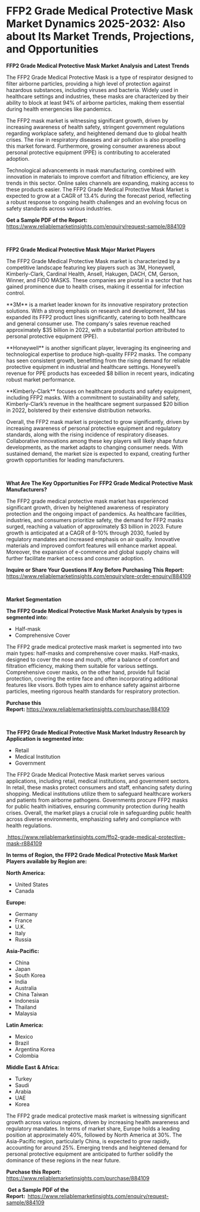 <p><h1>FFP2 Grade Medical Protective Mask Market Dynamics 2025-2032: Also about Its Market Trends, Projections, and Opportunities</h1></p><p><strong>FFP2 Grade Medical Protective Mask Market Analysis and Latest Trends</strong></p>
<p><p>The FFP2 Grade Medical Protective Mask is a type of respirator designed to filter airborne particles, providing a high level of protection against hazardous substances, including viruses and bacteria. Widely used in healthcare settings and industries, these masks are characterized by their ability to block at least 94% of airborne particles, making them essential during health emergencies like pandemics.</p><p>The FFP2 mask market is witnessing significant growth, driven by increasing awareness of health safety, stringent government regulations regarding workplace safety, and heightened demand due to global health crises. The rise in respiratory diseases and air pollution is also propelling this market forward. Furthermore, growing consumer awareness about personal protective equipment (PPE) is contributing to accelerated adoption.</p><p>Technological advancements in mask manufacturing, combined with innovation in materials to improve comfort and filtration efficiency, are key trends in this sector. Online sales channels are expanding, making access to these products easier. The FFP2 Grade Medical Protective Mask Market is expected to grow at a CAGR of 13.4% during the forecast period, reflecting a robust response to ongoing health challenges and an evolving focus on safety standards across various industries.</p></p>
<p><strong>Get a Sample PDF of the Report:&nbsp;</strong> <a href="https://www.reliablemarketinsights.com/enquiry/request-sample/884109?utm_campaign=3560&utm_medium=2&utm_source=Github&utm_content=ia&utm_term=14042025&utm_id=ffp2-grade-medical-protective-mask">https://www.reliablemarketinsights.com/enquiry/request-sample/884109</a></p>
<p>&nbsp;</p>
<p><strong>FFP2 Grade Medical Protective Mask Major Market Players</strong></p>
<p><p>The FFP2 Grade Medical Protective Mask market is characterized by a competitive landscape featuring key players such as 3M, Honeywell, Kimberly-Clark, Cardinal Health, Ansell, Hakugen, DACH, CM, Gerson, Winner, and FIDO MASKS. These companies are pivotal in a sector that has gained prominence due to health crises, making it essential for infection control.</p><p>**3M** is a market leader known for its innovative respiratory protection solutions. With a strong emphasis on research and development, 3M has expanded its FFP2 product lines significantly, catering to both healthcare and general consumer use. The company's sales revenue reached approximately $35 billion in 2022, with a substantial portion attributed to personal protective equipment (PPE).</p><p>**Honeywell** is another significant player, leveraging its engineering and technological expertise to produce high-quality FFP2 masks. The company has seen consistent growth, benefitting from the rising demand for reliable protective equipment in industrial and healthcare settings. Honeywell’s revenue for PPE products has exceeded $8 billion in recent years, indicating robust market performance.</p><p>**Kimberly-Clark** focuses on healthcare products and safety equipment, including FFP2 masks. With a commitment to sustainability and safety, Kimberly-Clark’s revenue in the healthcare segment surpassed $20 billion in 2022, bolstered by their extensive distribution networks.</p><p>Overall, the FFP2 mask market is projected to grow significantly, driven by increasing awareness of personal protective equipment and regulatory standards, along with the rising incidence of respiratory diseases. Collaborative innovations among these key players will likely shape future developments, as the market adapts to changing consumer needs. With sustained demand, the market size is expected to expand, creating further growth opportunities for leading manufacturers.</p></p>
<p>&nbsp;</p>
<p><strong>What Are The Key Opportunities For FFP2 Grade Medical Protective Mask Manufacturers?</strong></p>
<p><p>The FFP2 grade medical protective mask market has experienced significant growth, driven by heightened awareness of respiratory protection and the ongoing impact of pandemics. As healthcare facilities, industries, and consumers prioritize safety, the demand for FFP2 masks surged, reaching a valuation of approximately $3 billion in 2023. Future growth is anticipated at a CAGR of 8-10% through 2030, fueled by regulatory mandates and increased emphasis on air quality. Innovative materials and improved comfort features will enhance market appeal. Moreover, the expansion of e-commerce and global supply chains will further facilitate market access and consumer adoption.</p></p>
<p><strong>Inquire or Share Your Questions If Any Before Purchasing This Report:</strong> <a href="https://www.reliablemarketinsights.com/enquiry/pre-order-enquiry/884109?utm_campaign=3560&utm_medium=2&utm_source=Github&utm_content=ia&utm_term=14042025&utm_id=ffp2-grade-medical-protective-mask">https://www.reliablemarketinsights.com/enquiry/pre-order-enquiry/884109</a></p>
<p>&nbsp;</p>
<p><strong>Market Segmentation</strong></p>
<p><strong>The FFP2 Grade Medical Protective Mask Market Analysis by types is segmented into:</strong></p>
<p><ul><li>Half-mask</li><li>Comprehensive Cover</li></ul></p>
<p><p>The FFP2 grade medical protective mask market is segmented into two main types: half-masks and comprehensive cover masks. Half-masks, designed to cover the nose and mouth, offer a balance of comfort and filtration efficiency, making them suitable for various settings. Comprehensive cover masks, on the other hand, provide full facial protection, covering the entire face and often incorporating additional features like visors. Both types aim to enhance safety against airborne particles, meeting rigorous health standards for respiratory protection.</p></p>
<p><strong>Purchase this Report:&nbsp;</strong><a href="https://www.reliablemarketinsights.com/purchase/884109?utm_campaign=3560&utm_medium=2&utm_source=Github&utm_content=ia&utm_term=14042025&utm_id=ffp2-grade-medical-protective-mask">https://www.reliablemarketinsights.com/purchase/884109</a></p>
<p>&nbsp;</p>
<p><strong>The FFP2 Grade Medical Protective Mask Market Industry Research by Application is segmented into:</strong></p>
<p><ul><li>Retail</li><li>Medical Institution</li><li>Government</li></ul></p>
<p><p>The FFP2 Grade Medical Protective Mask market serves various applications, including retail, medical institutions, and government sectors. In retail, these masks protect consumers and staff, enhancing safety during shopping. Medical institutions utilize them to safeguard healthcare workers and patients from airborne pathogens. Governments procure FFP2 masks for public health initiatives, ensuring community protection during health crises. Overall, the market plays a crucial role in safeguarding public health across diverse environments, emphasizing safety and compliance with health regulations.</p></p>
<p><a href="https://www.reliablemarketinsights.com/ffp2-grade-medical-protective-mask-r884109?utm_campaign=3560&utm_medium=2&utm_source=Github&utm_content=ia&utm_term=14042025&utm_id=ffp2-grade-medical-protective-mask">&nbsp;https://www.reliablemarketinsights.com/ffp2-grade-medical-protective-mask-r884109</a></p>
<p><strong>In terms of Region, the FFP2 Grade Medical Protective Mask Market Players available by Region are:</strong></p>
<p>
    <p> <strong> North America: </strong>
        <ul>
            <li>United States</li>
            <li>Canada</li>
        </ul>
        </p> 
    <p> <strong> Europe: </strong>
        <ul>
            <li>Germany</li>
            <li>France</li>
            <li>U.K.</li>
            <li>Italy</li>
            <li>Russia</li>
        </ul>
        </p> 
    <p> <strong> Asia-Pacific: </strong>
        <ul>
            <li>China</li>
            <li>Japan</li>
            <li>South Korea</li>
            <li>India</li>
            <li>Australia</li>
            <li>China Taiwan</li>
            <li>Indonesia</li>
            <li>Thailand</li>
            <li>Malaysia</li>
        </ul>
        </p> 
    <p> <strong> Latin America: </strong>
        <ul>
            <li>Mexico</li>
            <li>Brazil</li>
            <li>Argentina Korea</li>
            <li>Colombia</li>
        </ul>
        </p> 
    <p> <strong> Middle East & Africa: </strong>
        <ul>
            <li>Turkey</li>
            <li>Saudi</li>
            <li>Arabia</li>
            <li>UAE</li>
            <li>Korea</li>
        </ul>
    </p>
    </p>
<p><p>The FFP2 grade medical protective mask market is witnessing significant growth across various regions, driven by increasing health awareness and regulatory mandates. In terms of market share, Europe holds a leading position at approximately 40%, followed by North America at 30%. The Asia-Pacific region, particularly China, is expected to grow rapidly, accounting for around 25%. Emerging trends and heightened demand for personal protective equipment are anticipated to further solidify the dominance of these regions in the near future.</p></p>
<p><strong>Purchase this Report: </strong><a href="https://www.reliablemarketinsights.com/purchase/884109?utm_campaign=3560&utm_medium=2&utm_source=Github&utm_content=ia&utm_term=14042025&utm_id=ffp2-grade-medical-protective-mask">https://www.reliablemarketinsights.com/purchase/884109</a></p>
<p>&nbsp;<strong>Get a Sample PDF of the Report:&nbsp;&nbsp;</strong><a href="https://www.reliablemarketinsights.com/enquiry/request-sample/884109?utm_campaign=3560&utm_medium=2&utm_source=Github&utm_content=ia&utm_term=14042025&utm_id=ffp2-grade-medical-protective-mask">https://www.reliablemarketinsights.com/enquiry/request-sample/884109</a></p>
<p><strong></strong></p>
<p><p></p><p></p><p></p></p>